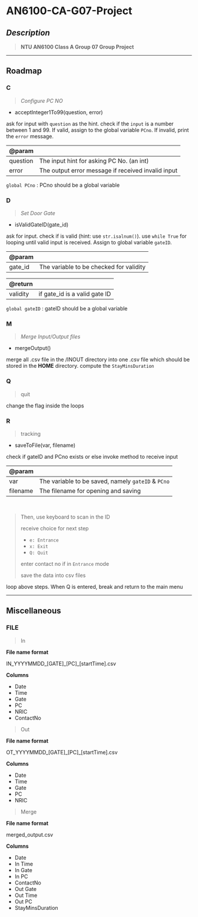 # AN6100-CA-G07-Project

## _Description_
> __NTU AN6100 Class A Group 07 Group Project__

----
## Roadmap

### C 
> _Configure PC NO_
* acceptInteger1To99(question, error)

ask for input with `question` as the hint. check if the `input` is a number between 1 and 99. If valid, assign to the global variable `PCno`. If invalid, print the `error` message.

|@param||
|----|----|
|question| The input hint for asking PC No. (an int)|
|error| The output error message if received invalid input|

`global PCno` : PCno should be a global variable

### D
> _Set Door Gate_
* isValidGateID(gate_id)

ask for input. check if is valid (hint: use `str.isalnum()`). use `while True` for looping until valid input is received.
Assign to global variable `gateID`.

|@param||
|----|----|
|gate_id| The variable to be checked for validity|

|@return||
|----|----|
|validity| if gate_id is a valid gate ID|

`global gateID` : gateID should be a global variable

### M
> _Merge Input/Output files_

* mergeOutput()

merge all .csv file in the /INOUT directory into one .csv file which should be stored in the __HOME__ directory.
compute the `StayMinsDuration`

### Q
> quit

change the flag inside the loops

### R
> tracking

* saveToFile(var, filename)

check if gateID and PCno exists or else invoke method to receive input

|@param||
|----|----|
|var| The variable to be saved, namely `gateID` & `PCno`|
|filename| The filename for opening and saving|

</br>

>
>Then, use keyboard to scan in the ID
>
>receive choice for next step
>
>- `e: Entrance`
>- `x: Exit`
>- `Q: Quit`
>
>enter contact no if in `Entrance` mode
>
>save the data into csv files

loop above steps. When Q is entered, break and return to the main menu

----
## Miscellaneous

### FILE

>In

__File name format__

IN_YYYYMMDD\_[GATE]\_[PC]\_[startTime].csv

__Columns__

* Date
* Time
* Gate
* PC
* NRIC
* ContactNo

>Out

__File name format__

OT_YYYYMMDD\_[GATE]\_[PC]\_[startTime].csv

__Columns__

* Date
* Time
* Gate
* PC
* NRIC

>Merge

__File name format__

merged_output.csv

__Columns__

* Date
* In Time
* In Gate
* In PC
* ContactNo
* Out Gate
* Out Time
* Out PC
* StayMinsDuration